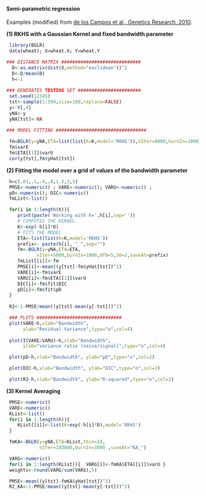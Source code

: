 #### Semi-parametric regression

Examples (modified) from [de los Campos et al., Genetics Research, 2010](http://www.ncbi.nlm.nih.gov/pubmed/20943010).

**(1) RKHS with a Gaussian Kernel and fixed bandwidth parameter**

```R
 library(BGLR)
 data(wheat); X=wheat.X; Y=wheat.Y

### DISTANCE MATRIX #############################
  D<-as.matrix(dist(X,method="euclidean"))^2
  D<-D/mean(D)
  h<-1
  
### GENERATES TESTING SET #######################
 set.seed(12345)
 tst<-sample(1:599,size=100,replace=FALSE)
 y<-Y[,4]
 yNA<-y
 yNA[tst]<-NA
  
### MODEL FITTING #################################

 fm=BGLR(y=yNA,ETA=list(list(K=K,model='RKHS')),nIter=6000,burnIn=1000)
 fm$varE
 fm$ETA[[1]]$varU
 cor(y[tst],fm$yHat[tst])

```

**(2) Fitting the model over a grid of values of the bandwidth parameter**

```R
 h=c(.01,.1,.4,.8,1.5,3,5)
 PMSE<-numeric() ; VARE<-numeric(); VARU<-numeric() ;
 pD<-numeric(); DIC<-numeric()
 fmList<-list()

 for(i in 1:length(h)){
 	print(paste('Working with h=',h[i],sep=''))
    # COMPUTES THE KERNEL
    K<-exp(-h[i]*D)
    # FITS THE MODEL
    ETA<-list(list(K=K,model='RKHS'))
    prefix<- paste(h[i], "_",sep="")
    fm<-BGLR(y=yNA,ETA=ETA,
           nIter=5000,burnIn=1000,df0=5,S0=2,saveAt=prefix)
    fmList[[i]]<-fm
    PMSE[i]<-mean((y[tst]-fm$yHat[tst])^2)
    VARE[i]<-fm$varE
    VARU[i]<-fm$ETA[[1]]$varU
    DIC[i]<-fm$fit$DIC
    pD[i]<-fm$fit$pD
 }
  
 R2<-1-PMSE/mean((y[tst]-mean(y[-tst]))^2)

 ### PLOTS ############################### 
 plot(VARE~h,xlab="Bandwidth", 
      ylab="Residual Variance",type="o",col=4)
  
 plot(I(VARE/VARU)~h,xlab="Bandwidth",
      ylab="variance ratio (noise/signal)",type="o",col=4)

 plot(pD~h,xlab="Bandwidth", ylab="pD",type="o",col=2)

 plot(DIC~h,xlab="Bandwidth", ylab="DIC",type="o",col=2)

 plot(R2~h,xlab="Bandwidth", ylab="R-squared",type="o",col=2)

```


**(3) Kernel Averaging**

```R
 PMSE<-numeric()
 VARE<-numeric()
 KList<-list()
 for(i in 1:length(h)){
    KList[[i]]<-list(K=exp(-h[i]*D),model='RKHS')
 }

 fmKA<-BGLR(y=yNA,ETA=KList,thin=10,
            nIter=103000,burnIn=3000 ,saveAt="KA_")

 VARG<-numeric()
 for(i in 1:length(KList)){  VARG[i]<-fmKA$ETA[[i]]$varU }
 weights<-round(VARG/sum(VARG),5)

 PMSE<-mean((y[tst]-fmKA$yHat[tst])^2)
 R2_KA<-1-PMSE/mean((y[tst]-mean(y[-tst]))^2)
```
